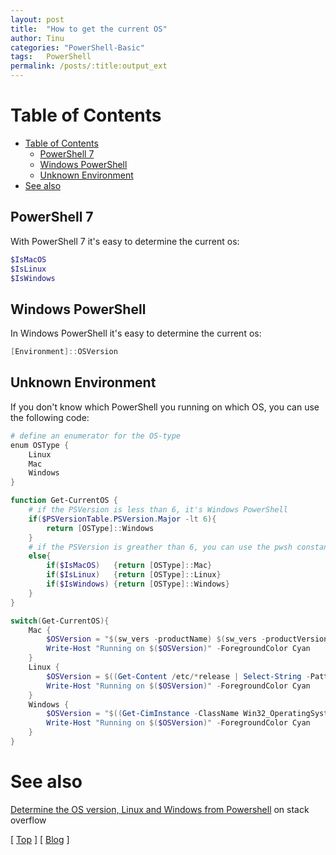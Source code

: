 ```yaml
---
layout: post
title:  "How to get the current OS"
author: Tinu
categories: "PowerShell-Basic"
tags:   PowerShell
permalink: /posts/:title:output_ext
---
```


# Table of Contents

- [Table of Contents](#table-of-contents)
  - [PowerShell 7](#powershell-7)
  - [Windows PowerShell](#windows-powershell)
  - [Unknown Environment](#unknown-environment)
- [See also](#see-also)

## PowerShell 7

With PowerShell 7 it's easy to determine the current os:

````powershell
$IsMacOS
$IsLinux
$IsWindows
````

## Windows PowerShell

In Windows PowerShell it's easy to determine the current os:

````powershell
[Environment]::OSVersion
````

## Unknown Environment

If you don't know which PowerShell you running on which OS, you can use the following code:

````powershell
# define an enumerator for the OS-type
enum OSType {
    Linux
    Mac
    Windows
}

function Get-CurrentOS {
    # if the PSVersion is less than 6, it's Windows PowerShell
    if($PSVersionTable.PSVersion.Major -lt 6){
        return [OSType]::Windows
    }
    # if the PSVersion is greather than 6, you can use the pwsh constants
    else{
        if($IsMacOS)   {return [OSType]::Mac}
        if($IsLinux)   {return [OSType]::Linux}
        if($IsWindows) {return [OSType]::Windows} 
    }
}

switch(Get-CurrentOS){
    Mac {
        $OSVersion = "$(sw_vers -productName) $(sw_vers -productVersion).$(sw_vers -buildVersion)"
        Write-Host "Running on $($OSVersion)" -ForegroundColor Cyan
    }
    Linux {
        $OSVersion = $((Get-Content /etc/*release | Select-String -Pattern 'DISTRIB_DESCRIPTION=') -replace 'DISTRIB_DESCRIPTION=')
        Write-Host "Running on $($OSVersion)" -ForegroundColor Cyan
    }
    Windows {
        $OSVersion = "$((Get-CimInstance -ClassName Win32_OperatingSystem).Caption) ($([System.Environment]::OSVersion.Version.ToString()))"
        Write-Host "Running on $($OSVersion)" -ForegroundColor Cyan
    }
}
````

# See also

[Determine the OS version, Linux and Windows from Powershell](https://stackoverflow.com/questions/44703646/determine-the-os-version-linux-and-windows-from-powershell) on stack overflow

[ [Top](#table-of-contents) ] [ [Blog](../categories.html) ]
